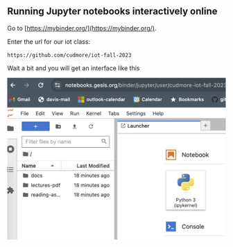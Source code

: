 ## Running Jupyter notebooks interactively online

Go to [https://mybinder.org/](https://mybinder.org/).

Enter the url for our iot class:

```
https://github.com/cudmore/iot-fall-2023
```

Wait a bit and you will get an interface like this

<IMG src="../img/iot-binder.png" width=600>